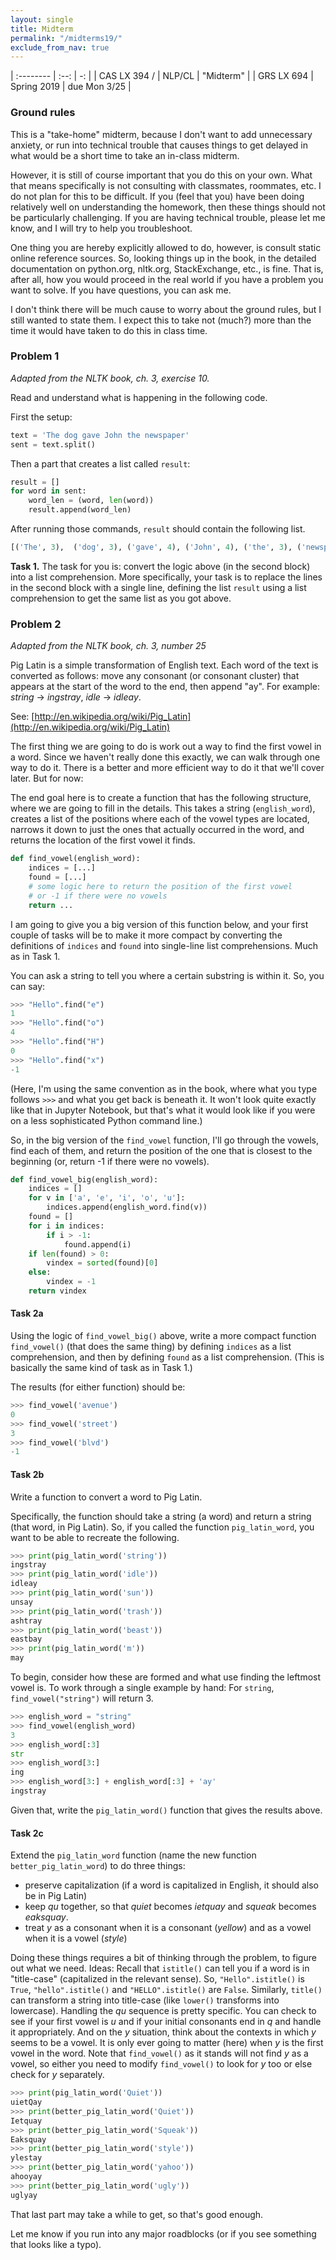 ```yaml
---
layout: single
title: Midterm
permalink: "/midterms19/"
exclude_from_nav: true
---
```


<div class="title-table clear-table center-table" markdown="1">

| :--------    | :--:        | -:            |
| CAS LX 394 / | NLP/CL      | "Midterm"     |
| GRS LX 694   | Spring 2019 | due Mon 3/25  |

</div>


### Ground rules ###

This is a "take-home" midterm, because I don't want to add unnecessary anxiety, or
run into technical trouble that causes things to get delayed in what would be a short
time to take an in-class midterm.

However, it is still of course important that you do this on your own.  What that
means specifically is not consulting with classmates, roommates, etc.  I do not
plan for this to be difficult.  If you (feel that you) have been doing relatively
well on understanding the homework, then these things should not be particularly
challenging.  If you are having technical trouble, please let me know, and I will
try to help you troubleshoot.

One thing you are hereby explicitly allowed to do, however, is consult static
online reference sources.  So, looking things up in the book, in the detailed
documentation on python.org, nltk.org, StackExchange, etc., is fine.  That is,
after all, how you would proceed in the real world if you have a problem you want
to solve.  If you have questions, you can ask me.

I don't think there will be much cause to worry about the ground rules, but I
still wanted to state them.  I expect this to take not (much?) more than the
time it would have taken to do this in class time.

### Problem 1 ###

*Adapted from the NLTK book, ch. 3, exercise 10.*

Read and understand what is happening in the following code.

First the setup:

```python
text = 'The dog gave John the newspaper'
sent = text.split()
```

Then a part that creates a list called `result`:

```python
result = []
for word in sent:
    word_len = (word, len(word))
    result.append(word_len)
```

After running those commands, `result` should contain the following list. 
```python
[('The', 3),  ('dog', 3), ('gave', 4), ('John', 4), ('the', 3), ('newspaper', 9)]
```

**Task 1.** The task for you is: convert the logic above (in the second block) into a list comprehension.
More specifically, your task is to replace the lines in the second block with a single line,
defining the list `result` using a list comprehension to get the same list as you
got above.

### Problem 2 ###

*Adapted from the NLTK book, ch. 3, number 25*

Pig Latin is a simple transformation of English text.
Each word of the text is converted as follows:
move any consonant (or consonant cluster) that appears at the start of the word to the end,
then append "ay".  For example: *string*
&rarr;
*ingstray*,
*idle*
 → 
 *idleay*.

See: [http://en.wikipedia.org/wiki/Pig_Latin](http://en.wikipedia.org/wiki/Pig_Latin)

The first thing we are going to do is work out a way to find the first vowel in a word.
Since we haven't really done this exactly, we can walk through one way to do it.
There is a better and more efficient way to do it that we'll cover later.
But for now:

The end goal here is to create a function that has the following structure,
where we are going to fill in the details.  This takes a string (`english_word`),
creates a list of the positions where each of the vowel types are located, narrows it down to just the
ones that actually occurred in the word, and returns the location of the first vowel it finds.

```python
def find_vowel(english_word):
    indices = [...]
    found = [...]
    # some logic here to return the position of the first vowel
    # or -1 if there were no vowels 
    return ...
```

I am going to give you a big version of this function below, and your first couple
of tasks will be to make it more compact by converting the definitions of
`indices` and `found` into single-line list comprehensions.  Much as in Task 1.

You can ask a string to tell you where a certain substring is within it.  So, you can say:

```python
>>> "Hello".find("e")
1
>>> "Hello".find("o")
4
>>> "Hello".find("H")
0
>>> "Hello".find("x")
-1
```

(Here, I'm using the same convention as in the book,
where what you type follows `>>>` and what you get back is beneath it.
It won't look quite exactly like that in Jupyter Notebook, but that's what
it would look like if you were on a less sophisticated Python command line.)

So, in the big version of the `find_vowel` function, I'll go through the
vowels, find each of them, and return the position of the one that is closest to the
beginning (or, return -1 if there were no vowels).

```python
def find_vowel_big(english_word):
    indices = []
    for v in ['a', 'e', 'i', 'o', 'u']:
        indices.append(english_word.find(v))
    found = []
    for i in indices:
        if i > -1:
            found.append(i)
    if len(found) > 0:
        vindex = sorted(found)[0]
    else:
        vindex = -1
    return vindex
```

#### Task 2a ####

Using the logic of `find_vowel_big()` above, write a more compact function
`find_vowel()`
(that does the same thing) by defining `indices` as a list comprehension,
and then by defining `found` as a list comprehension. 
(This is basically the same kind of task as in Task 1.)

The results (for either function) should be:

```python
>>> find_vowel('avenue')
0
>>> find_vowel('street')
3
>>> find_vowel('blvd')
-1
```

#### Task 2b ####

Write a function to convert a word to Pig Latin.

Specifically, the function should take a string (a word) and return a string
(that word, in Pig Latin).  So, if you called the function `pig_latin_word`, you
want to be able to recreate the following.

```python
>>> print(pig_latin_word('string'))
ingstray
>>> print(pig_latin_word('idle'))
idleay
>>> print(pig_latin_word('sun'))
unsay
>>> print(pig_latin_word('trash'))
ashtray
>>> print(pig_latin_word('beast'))
eastbay
>>> print(pig_latin_word('m'))
may
```

To begin, consider how these are formed and what use finding the leftmost
vowel is.  To work through a single example by hand:  For `string`, 
`find_vowel("string")` will return 3.

```python
>>> english_word = "string"
>>> find_vowel(english_word)
3
>>> english_word[:3]
str
>>> english_word[3:]
ing
>>> english_word[3:] + english_word[:3] + 'ay'
ingstray
```

Given that,
write the `pig_latin_word()` function that gives the results above.


#### Task 2c ####

Extend the `pig_latin_word`
function (name the new function `better_pig_latin_word`) to do three things:

- preserve capitalization (if a word is capitalized in English, it should also be in Pig Latin)
- keep *qu* together, so that *quiet* becomes *ietquay* and *squeak* becomes *eaksquay*.
- treat *y* as a consonant when it is a consonant (*yellow*) and as a vowel when it is a vowel (*style*)

Doing these things requires a bit of thinking through the problem, to figure out what we need.
Ideas:
Recall that `istitle()` can tell you if a word is in "title-case" (capitalized in the relevant sense).
So, `"Hello".istitle()` is `True`, `"hello".istitle()` and `"HELLO".istitle()` are `False`.
Similarly, `title()` can transform a string into title-case (like `lower()` transforms into lowercase).
Handling the *qu* sequence is pretty specific.  You can check to see if your first vowel is
*u* and if your initial consonants end in *q* and handle it appropriately.  And on the *y* situation,
think about the contexts in which *y* seems to be a vowel.  It is only ever going to matter
(here) when *y* is the first vowel in the word.  Note that `find_vowel()` as it stands will not
find *y* as a vowel, so either you need to modify `find_vowel()` to look for *y* too or else 
check for *y* separately. 

```python
>>> print(pig_latin_word('Quiet'))
uietQay
>>> print(better_pig_latin_word('Quiet'))
Ietquay
>>> print(better_pig_latin_word('Squeak'))
Eaksquay
>>> print(better_pig_latin_word('style'))
ylestay
>>> print(better_pig_latin_word('yahoo'))
ahooyay
>>> print(better_pig_latin_word('ugly'))
uglyay
```

That last part may take a while to get, so that's good enough.

Let me know if you run into any major roadblocks (or if you see something that looks like a typo).

